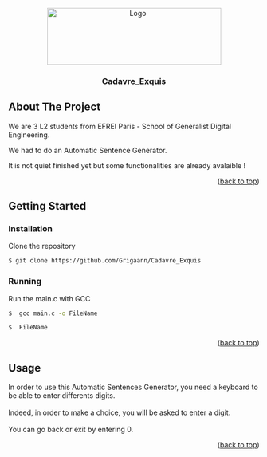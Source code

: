 <!-- PROJECT LOGO -->
<br />
<div align="center">
  <a href="https://github.com/Grigaann/Cadavre_Exquis">
    <img src="https://www.cfa-afia.com/app/uploads/2022/01/logo-efrei-print-efrei-web.png" alt="Logo" width="349" height="114">
  </a>

  <h3 align="center">Cadavre_Exquis</h3>
</div>


## About The Project

We are 3 L2 students from EFREI Paris - School of Generalist Digital Engineering.

We had to do an Automatic Sentence Generator.

It is not quiet finished yet but some functionalities are already avalaible !
<p align="right">(<a href="#top">back to top</a>)</p>



## Getting Started 
 
### Installation

Clone the repository 
```sh
$ git clone https://github.com/Grigaann/Cadavre_Exquis
```

### Running

Run the main.c with GCC

```sh
$  gcc main.c -o FileName
```
```sh
$  FileName
```
<p align="right">(<a href="#top">back to top</a>)</p>


## Usage

In order to use this Automatic Sentences Generator, you need a keyboard to be able to enter differents digits.<br><br>
Indeed, in order to make a choice, you will be asked to enter a digit.<br><br>
You can go back or exit by entering 0.

<p align="right">(<a href="#top">back to top</a>)</p>

